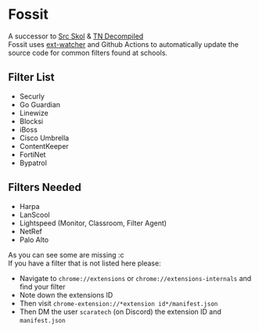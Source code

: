 # Fossit
A successor to [Src Skol](https://github.com/Src-Skol) & [TN Decompiled](https://github.com/TN-Decompile)\
Fossit uses [ext-watcher](https://github.com/ading2210/ext-watcher) and Github Actions to automatically update the source code for common filters found at schools.

## Filter List
- Securly
- Go Guardian
- Linewize
- Blocksi
- iBoss
- Cisco Umbrella
- ContentKeeper
- FortiNet
- Bypatrol

## Filters Needed
- Harpa
- LanScool
- Lightspeed (Monitor, Classroom, Filter Agent)
- NetRef
- Palo Alto

As you can see some are missing :c\
If you have a filter that is not listed here please:
- Navigate to `chrome://extensions` or `chrome://extensions-internals` and find your filter
- Note down the extensions ID
- Then visit `chrome-extension://*extension id*/manifest.json`
- Then DM the user `scaratech` (on Discord) the extension ID and `manifest.json`

